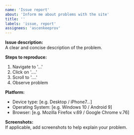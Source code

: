 ```yaml
---
name: 'Issue report'
about: 'Inform me about problems with the site'
title: ''
labels: 'issue, report'
assignees: 'ascenkeeprov'
---
```


**Issue description:**  
A clear and concise description of the problem.

**Steps to reproduce:**
1. Navigate to '...'
2. Click on '....'
3. Scroll to '....'
4. Observe problem

**Platform:**
 - Device type: [e.g. Desktop / iPhone7...]
 - Operating System: [e.g. Windows 10 / Android 9]
 - Browser: [e.g. Mozilla Firefox v.69 / Google Chrome v.76]

**Screenshots:**  
If applicable, add screenshots to help explain your problem.
